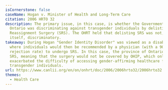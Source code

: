 ```yaml
---
isCornerstone: false
caseName: Hogan v. Minister of Health and Long-Term Care
citation: 2006 HRTO 32
description: The primary issue, in this case, is whether the Government of
  Ontario was discriminating against transgender individuals by delisting Sex
  Reassignment Surgery (SRS). The OHRT held that delisting SRS was not, in
  itself, discriminatory.
takeaway: During Hogan "Gender Identity Disorder" was viewed as a disability,
  where individuals would then be recommended by a physician (with a 90%
  rejection rate) to undergo SRS. In this case, the province of Ontario delisted
  SRS, meaning that the surgery would not be covered by OHIP, which only
  exacerbated the difficulty of accessing gender-affirming healthcare for
  transgender individuals.
url: https://www.canlii.org/en/on/onhrt/doc/2006/2006hrto32/2006hrto32.html?resultIndex=1
themes:
  - Health Care
---
```

